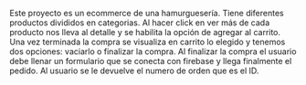 Este proyecto es un ecommerce de una hamurguesería. Tiene diferentes productos divididos en categorias. Al hacer click en ver más de cada producto nos lleva al detalle y se habilita la opción de agregar al carrito.
Una vez terminada la compra se visualiza en carrito lo elegido y tenemos dos opciones: vaciarlo o finalizar la compra.
Al finalizar la compra el usuario debe llenar un formulario que se conecta con firebase y llega finalmente el pedido.
Al usuario se le devuelve el numero de orden que es el ID.
